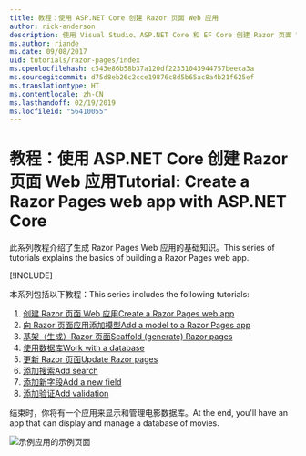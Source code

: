 ```yaml
---
title: 教程：使用 ASP.NET Core 创建 Razor 页面 Web 应用
author: rick-anderson
description: 使用 Visual Studio、ASP.NET Core 和 EF Core 创建 Razor 页面 Web 应用。
ms.author: riande
ms.date: 09/08/2017
uid: tutorials/razor-pages/index
ms.openlocfilehash: c543e86b58b37a120df22331043944757beeca3a
ms.sourcegitcommit: d75d8eb26c2cce19876c8d5b65ac8a4b21f625ef
ms.translationtype: HT
ms.contentlocale: zh-CN
ms.lasthandoff: 02/19/2019
ms.locfileid: "56410055"
---
```

# <a name="tutorial-create-a-razor-pages-web-app-with-aspnet-core"></a><span data-ttu-id="e1dfa-103">教程：使用 ASP.NET Core 创建 Razor 页面 Web 应用</span><span class="sxs-lookup"><span data-stu-id="e1dfa-103">Tutorial: Create a Razor Pages web app with ASP.NET Core</span></span>

<span data-ttu-id="e1dfa-104">此系列教程介绍了生成 Razor Pages Web 应用的基础知识。</span><span class="sxs-lookup"><span data-stu-id="e1dfa-104">This series of tutorials explains the basics of building a Razor Pages web app.</span></span> 

[!INCLUDE[](~/includes/advancedRP.md)]

<span data-ttu-id="e1dfa-105">本系列包括以下教程：</span><span class="sxs-lookup"><span data-stu-id="e1dfa-105">This series includes the following tutorials:</span></span>

1. [<span data-ttu-id="e1dfa-106">创建 Razor 页面 Web 应用</span><span class="sxs-lookup"><span data-stu-id="e1dfa-106">Create a Razor Pages web app</span></span>](xref:tutorials/razor-pages/razor-pages-start)
1. [<span data-ttu-id="e1dfa-107">向 Razor 页面应用添加模型</span><span class="sxs-lookup"><span data-stu-id="e1dfa-107">Add a model to a Razor Pages app</span></span>](xref:tutorials/razor-pages/model)
1. [<span data-ttu-id="e1dfa-108">基架（生成）Razor 页面</span><span class="sxs-lookup"><span data-stu-id="e1dfa-108">Scaffold (generate) Razor pages</span></span>](xref:tutorials/razor-pages/page)
1. [<span data-ttu-id="e1dfa-109">使用数据库</span><span class="sxs-lookup"><span data-stu-id="e1dfa-109">Work with a database</span></span>](xref:tutorials/razor-pages/sql)
1. [<span data-ttu-id="e1dfa-110">更新 Razor 页面</span><span class="sxs-lookup"><span data-stu-id="e1dfa-110">Update Razor pages</span></span>](xref:tutorials/razor-pages/da1)
1. [<span data-ttu-id="e1dfa-111">添加搜索</span><span class="sxs-lookup"><span data-stu-id="e1dfa-111">Add search</span></span>](xref:tutorials/razor-pages/search)
1. [<span data-ttu-id="e1dfa-112">添加新字段</span><span class="sxs-lookup"><span data-stu-id="e1dfa-112">Add a new field</span></span>](xref:tutorials/razor-pages/new-field)
1. [<span data-ttu-id="e1dfa-113">添加验证</span><span class="sxs-lookup"><span data-stu-id="e1dfa-113">Add validation</span></span>](xref:tutorials/razor-pages/validation)

<span data-ttu-id="e1dfa-114">结束时，你将有一个应用来显示和管理电影数据库。</span><span class="sxs-lookup"><span data-stu-id="e1dfa-114">At the end, you'll have an app that can display and manage a database of movies.</span></span>

![示例应用的示例页面](index/_static/sample-page.png)
